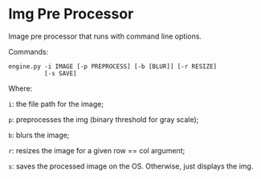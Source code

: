 # Img Pre Processor

Image pre processor that runs with command line options.

Commands: 

```
engine.py -i IMAGE [-p PREPROCESS] [-b [BLUR]] [-r RESIZE]
          [-s SAVE]
```

Where:

```i```: the file path for the image;

```p```: preprocesses the img (binary threshold for gray scale);

```b```: blurs the image;

```r```: resizes the image for a given row == col argument;

```s```: saves the processed image on the OS. Otherwise, just displays the img.